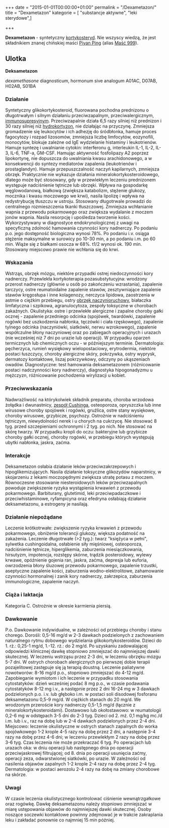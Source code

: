 +++
date = "2015-01-01T00:00:00+01:00"
permalink = "/Dexametazon/"
title = "Dexametazon"
kategorie = [ "substancje aktywne", "leki sterydowe",]

+++

**Dexametazon** - syntetyczny [kortykosteryd](/atopedia/kortykosterydy "wikilink"). Nie wszyscy wiedzą, że jest składnikiem znanej chińskiej maści [Piyan Ping](/atopedia/Piyan_Ping "wikilink") (alias [Maść 999](/Maść_999 "wikilink")).

Ulotka
------

**Deksametazon**

*dexamethasone*
diagnosticum, hormonum sive analogum
A01AC, D07AB, H02AB, S01BA

### Działanie

Syntetyczny glikokortykosteroid, fluorowana pochodna prednizonu o długotrwałym i silnym działaniu przeciwzapalnym, przeciwalergicznym, [immunosupresyjnym](/atopedia/immunosupresja "wikilink"). Przeciwzapalnie działa 6,5 razy silniej niż prednizon i 30 razy silniej niż [hydrokortyzon](/atopedia/hydrokortyzon "wikilink"), nie działając na przyczynę. Zmniejsza gromadzenie się leukocytów i ich adhezję do śródbłonka, hamuje proces fagocytozy i rozpad lizosomów, zmniejsza liczbę limfocytów, eozynofili, monocytów, blokuje zależne od IgE wydzielanie histaminy i leukotrienów. Hamuje syntezę i uwalnianie cytokin: interferonu g, interleukin IL-1, IL-2, IL-3, IL-6, TNF-a, GM-CSF. Hamując aktywność fosfolipazy A2 poprzez lipokortynę, nie dopuszcza do uwalniania kwasu arachidonowego, a w konsekwencji do syntezy mediatorów zapalenia (leukotrienów i prostaglandyn). Hamuje przepuszczalność naczyń kapilarnych, zmniejsza obrzęk. Praktycznie nie wykazuje działania mineralokortykosteroidowego, dlatego może być stosowany, gdy w przewlekłym leczeniu prednizonem występuje nadciśnienie tętnicze lub obrzęki. Wpływa na gospodarkę węglowodanową, białkową (zwiększa katabolizm, stężenie glukozy, mocznika i kwasu moczowego we krwi), nasila lipolizę i wpływa na redystrybucję tłuszczu w ustroju. Stosowany długotrwale prowadzi do centralnego rozmieszczenia tkanki tłuszczowej. Zmniejsza wchłanianie wapnia z przewodu pokarmowego oraz zwiększa wydalanie z moczem jonów wapnia. Nasila resorpcję i upośledza tworzenie kości. Wykorzystywany w diagnostyce endokrynologicznej z uwagi na specyficzną zdolność hamowania czynności kory nadnerczy. Po podaniu p.o. jego dostępność biologiczna wynosi 78%. Po podaniu i.v. osiąga stężenie maksymalne w surowicy po 10-30 min, a po podaniu i.m. po 60 min. Wiąże się z białkami osocza w 68%. t1/2 wynosi ok. 190 min. Stosowany miejscowo prawie nie wchłania się do krwi.

### Wskazania

Wstrząs, obrzęk mózgu, niektóre przypadki ostrej niedoczynności kory nadnerczy. Przewlekła kortykoterapia pozasubstytucyjna: wrodzony przerost nadnerczy (głównie u osób po zakończeniu wzrastania), zapalenie tarczycy, ostre reumatoidalne zapalenie stawów, zesztywniające zapalenie stawów kręgosłupa i inne kolagenozy, nerczyca lipidowa, zaostrzenia w astmie o ciężkim przebiegu, ostry [obrzęk naczynioruchowy](/atopedia/obrzęk_naczynioruchowy "wikilink"), białaczka limfatyczna i szpikowa, agranulocytoza, zespoły toksyczne w chorobach zakaźnych. Okulistyka: ostre i przewlekłe alergiczne i zapalne choroby gałki ocznej - zapalenie przedniego odcinka (spojówek, twardówki, zapalenie rogówki bez uszkodzenia nabłonka, tęczówki i ciała rzęskowego), zapalenie tylnego odcinka (naczyniówki, siatkówki, nerwu wzrokowego), zapalenie współczulne błony naczyniowej oraz po zabiegach operacyjnych i urazach (nie wcześniej niż 7 dni po urazie lub operacji). W przypadku oparzeń termicznych lub chemicznych oczu - w późniejszym terminie. Dermatologia: pęcherzyca, rumień wysiękowy wielopostaciowy, erytrodermia, niektóre postaci łuszczycy, choroby alergiczne skóry, pokrzywka, ostry wyprysk, dermatozy kontaktowe, liszaj pokrzywkowy, odczyny po ukąszeniach owadów. Diagnostyczne: test hamowania deksametazonem (różnicowanie postaci nadczynności kory nadnerczy), diagnostyka hipogonadyzmu u mężczyzn, różnicowanie pochodzenia wirylizacji u kobiet.

### Przeciwwskazania

Nadwrażliwość na którykolwiek składnik preparatu, choroba wrzodowa żołądka i dwunastnicy, [zespół Cushinga](/atopedia/zespół_Cushinga "wikilink"), osteoporoza, opryszczka lub inne wirusowe choroby spojówek i rogówki, gruźlica, ostre stany wysiękowe, choroby wirusowe, grzybicze, psychozy. Ostrożnie w nadciśnieniu tętniczym, niewydolności nerek i u chorych na cukrzycę. Nie stosować 8 tyg. przed szczepieniami ochronnymi i 2 tyg. po nich. Nie stosować na skórę twarzy. W przypadku kropli do oczu: bakteryjne lub grzybicze choroby gałki ocznej, choroby rogówki, w przebiegu których występują ubytki nabłonka, jaskra, zaćma.

### Interakcje

Deksametazon osłabia działanie leków przeciwzakrzepowych i hipoglikemizujących. Nasila działanie toksyczne glikozydów naparstnicy, w skojarzeniu z lekami moczopędnymi zwiększa utratę potasu z moczem. Równoczesne stosowanie niesteroidowych leków przeciwzapalnych powoduje zwiększenie ryzyka wystąpienia krwawień z przewodu pokarmowego. Barbiturany, glutetimid, leki przeciwpadaczkowe i przeciwhistaminowe, ryfampicyna oraz efedryna osłabiają działanie deksametazonu, a estrogeny je nasilają.

### Działanie niepożądane

Leczenie krótkotrwałe: zwiększenie ryzyka krwawień z przewodu pokarmowego, obniżenie tolerancji glukozy, większa podatność na zakażenia. Leczenie długotrwałe (\>2 tyg.): twarz "księżyca w pełni", sylwetka cushingoidalna, osłabienie siły mięśniowej, osteoporoza, nadciśnienie tętnicze, hiperglikemia, zaburzenia miesiączkowania, hirsutyzm, impotencja, rozstępy skórne, trądzik posteroidowy, wylewy krwawe, opóźnienie gojenia ran, jaskra, zaćma, depresja lub euforia, owrzodzenia błony śluzowej przewodu pokarmowego, zapalenie trzustki, aseptyczne zapalenie kości, zaburzenia wodno-elektrolitowe, zahamowanie czynności hormonalnej i zanik kory nadnerczy, zakrzepica, zaburzenia immunologiczne, zapalenie naczyń.

### Ciąża i laktacja

Kategoria C. Ostrożnie w okresie karmienia piersią.

### Dawkowanie

P.o. Dawkowanie indywidualne, w zależności od przebiegu choroby i stanu chorego. Dorośli: 0,5-16 mg/d w 2-3 dawkach podzielonych z zachowaniem naturalnego rytmu dobowego wydzielania glikokortykosteroidów. Dzieci do 1. rż.: 0,25-1 mg/d, 1.-12. rż.: do 2 mg/d. Po uzyskaniu zadowalającej odpowiedzi klinicznej dawkę stopniowo zmniejszać do najmniejszej dawki skutecznej. W leczeniu wstrząsu przez 2-3 dni, w leczeniu obrzęku mózgu 5-7 dni. W ostrych chorobach alergicznych po pierwszej dobie terapii pozajelitowej zastępuje się ją terapią doustną. Leczenie paliatywne nowotworów: 8-16 mg/d p.o., stopniowo zmniejszać do 4-12 mg/d. Zapobieganie wymiotom i ich leczenie w przypadku stosowania cytostatyków: dzień wcześniej podać 8 mg p.o., w czasie podawania cytostatyków 8-12 mg i.v., a następnie przez 2 dni 16-24 mg w 3 dawkach podzielonych p.o. i.v. lub głęboko i.m. w postaci soli disodowej fosforanu deksametazonu 0,5-9 mg/d. W ciężkich stanach do 20 mg/d. We wrodzonym przeroście kory nadnerczy 0,5-1,5 mg/d (łącznie z mineralokortykosteroidami). Dostawowo lub okołostawowo: w reumatologii 0,2-6 mg w odstępach 3-5 dni do 2-3 tyg. Dzieci od 2. mż. 0,1 mg/kg mc./d i.m. lub i.v., raz na dobę lub w 2-4 dawkach podzielonych przez 2-4 dni. Miejscowo: leczenie okulistyczne w ostrych stanach zapalnych do worka spojówkowego 1-2 krople 4-5 razy na dobę przez 2 dni, a następnie 3-4 razy na dobę przez 4-6 dni; w leczeniu przewlekłym 2 razy na dobę przez 3-6 tyg. Czas leczenia nie może przekraczać 6 tyg. Po operacjach lub urazach oka: w dniu operacji lub następnego dnia po operacji przeciwjaskrowej filtrującej; od 8. dnia po operacji usunięcia zaćmy, operacji zeza, odwarstwionej siatkówki, po urazie. W zależności od nasilenia objawów zapalnych 1-2 krople 2-4 razy na dobę przez 2-4 tyg. Dermatologia: w postaci aerozolu 2-4 razy na dobę na zmiany chorobowe na skórze.

### Uwagi

W czasie leczenia okulistycznego kontrolować ciśnienie wewnątrzgałkowe oraz rogówkę. Dawkę deksametazonu należy stopniowo zmniejszać w miarę ustępowania objawów do najmniejszej dawki skutecznej. Osoby noszące soczewki kontaktowe powinny zdejmować je w trakcie zakraplania leku i zakładać ponownie co najmniej 15 min później.
